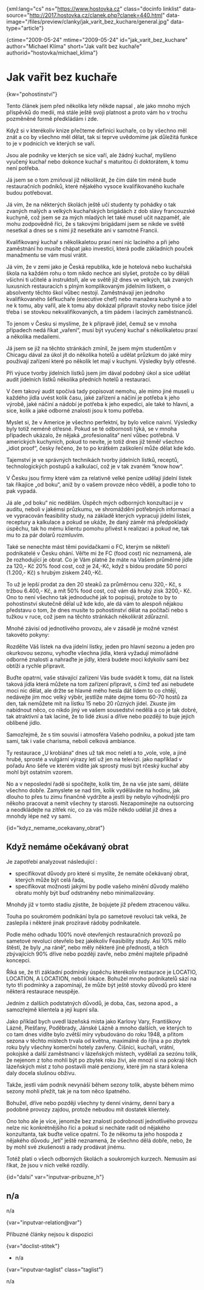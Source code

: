 
{xml:lang="cs" ns="https://www.hostovka.cz" class="docinfo linklist" data-source="http://2017.hostovka.cz/clanek.php?clanek=440.html" data-image="/files/preview/clanky/jak\_varit\_bez_kuchare/general.jpg" data-type="article"}

{ctime="2009-05-24" mtime="2009-05-24" id="jak\_varit\_bez\_kuchare" author="Michael Klíma" short="Jak vařit bez kuchaře" authorid="hostovka/michael\_klima"}

# Jak vařit bez kuchaře

<!-- generated attribute kw by user_updatekw.sh on 2020-07-05, do not edit -->

{kw="pohostinství"}

Tento článek jsem před několika lety někde napsal , ale jako mnoho mých příspěvků do medii, má stále ještě svoji platnost a proto vám ho v trochu pozměněné formě předkládám i zde.

Když si v kterékoliv knize přečteme definici kuchaře, co by všechno měl znát a co by všechno měl dělat, tak si teprve uvědomíme jak důležitá funkce to je v podnicích ve kterých se vaří.

Jsou ale podniky ve kterých se sice vaří, ale žádný kuchař, myšleno vyučený kuchař nebo dokonce kuchař s maturitou či doktorátem, k tomu není potřeba. 

Já jsem se o tom zmiňoval již několikrát, že čím dále tím méně bude restauračních podniků, které nějakého vysoce kvalifikovaného kuchaře budou potřebovat. 

Já vím, že na některých školách ještě učí studenty ty pohádky o tak zvaných malých a velkých kuchařských brigádách z dob slávy francouzské kuchyně, což jsem se za mých mladých let také musel učit nazpaměť, ale mohu zodpovědně říci, že s takovými brigádami jsem se nikde ve světě nesetkal a dnes se s nimi již nesetkáte ani v samotné Francii.

Kvalifikovaný kuchař s několikaletou praxí není nic laciného a při jeho zaměstnání ho musíte chápat jako investici, která podle základních pouček manažmentu se vám musí vrátit. 

Já vím, že v zemi jako je Česká republika, kde je hotelová nebo kuchařská škola na každém rohu o tom nikdo nechce ani slyšet, protože co by dělali všichni ti učitelé a instruktoři, ale ve světě již dnes ve velkých, tak zvaných luxusních restauracích s plným komplikovaným jídelním lístkem, o absolventy těchto škol vůbec nestojí. Zaměstnávají jen jednoho kvalifikovaného šéfkuchaře (executive chef) nebo manažera kuchyně a to ne k tomu, aby vařil, ale k tomu aby dokázal připravit stovky nebo tisíce jídel třeba i se stovkou nekvalifikovaných, a tím pádem i laciných zaměstnanců.

To jenom v Česku si myslíme, že k přípravě jídel, čemuž se v mnoha případech nedá říkat „vaření“, musí být vyučený kuchař s několikaletou praxí a několika medailemi. 

Já jsem se již na těchto stránkách zmínil, že jsem mým studentům v Chicagu dával za úkol jít do několika hotelů a udělat průzkum do jaké míry používají zařízení které po několik let mají v kuchyni. Výsledky byly otřesné. 

Při výuce tvorby jídelních lístků jsem jim dával podobný úkol a sice udělat audit jídelních lístků několika předních hotelů a restaurací. 

V čem takový audit spočívá tady popisovat nemohu, ale mimo jiné museli u každého jídla uvést kolik času, jaké zařízení a náčiní je potřeba k jeho výrobě, jaké náčiní a nádobí je potřeba k jeho expedici, ale také to hlavní, a sice, kolik a jaké odborné znalosti jsou k tomu potřeba.

Myslet si, že v Americe je všechno perfektní, by bylo velice naivní. Výsledky byly totiž neméně otřesné. Pokud se té odbornosti týká, se v mnoha případech ukázalo, že nějaká „profesionalita“ není vůbec potřebná. V amerických kuchyních, pokud to nevíte, je totiž dnes již téměř všechno „idiot proof“, česky řečeno, že to po krátkém zaškolení může dělat kde kdo. 

Tajemství je ve správných technikách tvorby jídelních lístků, receptů, technologických postupů a kalkulací, což je v tak zvaném “know how“.

V Česku jsou firmy které vám za relativně velké peníze udělají jídelní lístek tak říkajíce „od boku“, aniž by o vašem provoze něco věděli, a podle toho to pak vypadá.

Já ale „od boku“ nic nedělám. Úspěch mých odborných konzultací je v auditu, neboli v jakémsi průzkumu, ve shromáždění potřebných informací a ve vypracován feasibility study, na základě kterých vypracuji jídelní lístek, receptury a kalkulace a pokud se ukáže, že daný záměr má předpoklady úspěchu, tak ho mému klientu pomohu přivést k realizaci a pokud ne, tak mu to za pár dolarů rozmluvím.

Také se nenechte mást těmi povídačkami o FC, kterým se někteří podnikatelé v Česku ohání. Věřte mi že FC (food cost) nic neznamená, ale že rozhodující je obrat. Co je Vám platné že máte na Vašem průměrné jídle za 120,- Kč 20% food cost, což je 24,-Kč, když s bídou prodáte 50 porcí (1.200,- Kč) s hrubým ziskem 240,-Kč.

To už je lepší prodat za den 20 steaků za průměrnou cenu 320,- Kč, s tržbou 6.400,- Kč, a mít 50% food cost, což vám dá hrubý zisk 3200,- Kč. Ono to není všechno tak jednoduché jak to popisuji, protože to by to pohostinství skutečně dělal už kde kdo, ale dá vám to alespoň nějakou představu o tom, že dnes musíte to pohostinství dělat na počítači nebo s tužkou v ruce, což jsem na těchto stránkách několikrát zdůraznil.

Mnohé závisí od jednotlivého provozu, ale v zásadě je možné vznést takovéto pokyny:

Rozdělte Váš lístek na dva jídelní lístky, jeden pro hlavní sezonu a jeden pro okurkovou sezonu, vyhoďte všechna jídla, která vyžadují mimořádné odborné znalosti a nahraďte je jídly, která budete moci kdykoliv sami bez obtíží a rychle připravit. 

Buďte opatrní, vaše stávající zařízení Vás bude svádět k tomu, dát na lístek taková jídla která můžete na tom zařízení připravit, s čímž teď asi nebudete moci nic dělat, ale držte se hlavně mého hesla dát lidem to co chtějí, nedávejte jim moc velký výběr, jestliže máte dejme tomu 60-70 hostů za den, tak nemůžete mít na lístku 15 nebo 20 různých jídel. Zkuste jim nabídnout něco, co nikdo jiný ve vašem sousedství nedělá a co je tak dobré, tak atraktivní a tak laciné, že to lidé zkusí a dříve nebo později to buje jejich oblíbené jídlo.

Samozřejmě, že s tím souvisí i atmosféra Vašeho podniku, a pokud jste tam sami, tak i vaše charisma, neboli celková ambiance.

Ty restaurace „U krobiána“ dnes už tak moc neletí a to „vole, vole, a jiné hrubé, sprosté a vulgární výrazy letí už jen na televizi. jako například v pořadu Ano šéfe ve kterém vidíte jak sprostý musí být rčeský kuchař aby mohl být ostatním vzorem.

No a v neposlední řadě si spočítejte, kolik tím, že na vše jste sami, děláte všechno dobře. Zamyslete se nad tím, kolik vyděláváte na hodinu, jak dlouho to přes tu zimu finančně vydržíte a jestli by nebylo výhodnější pro někoho pracovat a nemít všechny ty starosti. Nezapomínejte na outsorcing a neodkládejte na zítřek nic, co za vás může někdo udělat již dnes a mnohdy lépe než vy sami.

{id="kdyz\_nemame\_ocekavany_obrat"}

## Když nemáme očekávaný obrat

Je zapotřebí analyzovat následující :

  * specifikovat důvody pro které si myslíte, že nemáte očekávaný obrat, kterých může být celá řada,
  * specifikovat možnosti jakými by podle vašeho mínění důvody malého obratu mohly být buď odstraněny nebo minimalizovány.

Mnohdy již v tomto stadiu zjistíte, že bojujete již předem ztracenou válku.

Touha po soukromém podnikání byla po sametové revoluci tak velká, že zaslepila i některé jinak prozíravé rádoby podnikatele.

Podle mého odhadu 100% nově otevřených restauračních provozů po sametové revoluci otevřelo bez jakékoliv Feasibility study. Asi 10% mělo štěstí, že byly „na ráně“, nebo měly některé jiné přednosti, a těch zbývajících 90% dříve nebo později zavře, nebo změní majitele případně koncepci.

Říká se, že tři základní podmínky úspěchu kterékoliv restaurace je LOCATIO, LOCATION, A LOCATION, neboli lokace. Bohužel mnoho podnikatelů sází na tyto tři podmínky a zapomínají, že může být ještě stovky důvodů pro které některá restaurace neuspěje.

Jedním z dalších podstatných důvodů, je doba, čas, sezona apod., a samozřejmě klientela a její kupní síla. 

Jako příklad bych uvedl lázeňská místa jako Karlovy Vary, Františkovy Lázně, Piešťany, Poděbrady, Jánské Lázně a mnoho dalších, ve kterých to co tam dnes vidíte bylo zvětší míry vybudováno do roku 1948, a přitom sezona v těchto místech trvala od května, maximálně do října a po zbytek roku byly všechny komerční hotely zavřeny. Číšníci, kuchaři, vrátní, pokojské a další zaměstnanci v lázeňských místech, vydělali za sezónu tolik, že nejenom z toho mohli být po zbytek roku živi, ale mnozí si na pokraji těch lázeňských míst z toho postavili malé penziony, které jim na stará kolena daly docela slušnou obživu. 

Takže, jestli vám podnik nevynáší během sezony tolik, abyste během mimo sezony mohli přežít, tak je na tom něco špatného.

Bohužel, dříve nebo později všechny ty denní vinárny, denní bary a podobné provozy zajdou, protože nebudou mít dostatek klientely.

Ono toho ale je více, jenomže bez znalosti podrobností jednotlivého provozu nelze nic konkrétnějšího říci a pokud si necháte radit od nějakého konzultanta, tak buďte velice opatrní. To že někomu ta jeho hospoda z nějakého důvodu „letí“ ještě neznamená, že všechno dělá dobře, nebo, že by mohl své zkušenosti a rady prodávat jinému.

Totéž platí o všech odborných školách a soukromých kurzech. Nemusím asi říkat, že jsou v nich velké rozdíly.

{id="dalsi" var="inputvar-pribuzne_h"}

## n/a

n/a

{var="inputvar-relation@var"}

Příbuzné články nejsou k dispozici

{var="doclist-stitek"}

  * n/a

{var="inputvar-taglist" class="taglist"}

n/a


